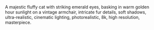 A majestic fluffy cat with striking emerald eyes, basking in warm golden hour sunlight on a vintage armchair, intricate fur details, soft shadows, ultra-realistic, cinematic lighting, photorealistic, 8k, high resolution, masterpiece.